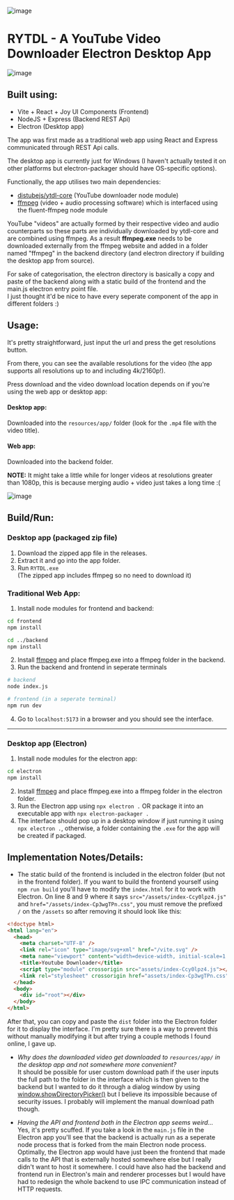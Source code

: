 ![image](https://github.com/user-attachments/assets/72bfc165-af7a-4ee8-958d-3937000ca3d6)


# RYTDL - A YouTube Video Downloader Electron Desktop App

![image](https://github.com/user-attachments/assets/27f7549d-3c22-4397-bd54-bbe4c4a7f3ff)

## Built using:
- Vite + React + Joy UI Components (Frontend)
- NodeJS + Express (Backend REST Api)
- Electron (Desktop app)

The app was first made as a traditional web app using React and Express communicated through REST Api calls.  

The desktop app is currently just for Windows (I haven't actually tested it on other platforms but electron-packager should have OS-specific options).  

Functionally, the app utilises two main dependencies:
- [distubejs/ytdl-core](https://github.com/distubejs/ytdl-core) (YouTube downloader node module)
- [ffmpeg](https://www.ffmpeg.org/) (video + audio processing software) which is interfaced using the fluent-ffmpeg node module

YouTube "videos" are actually formed by their respective video and audio counterparts so these parts are individually downloaded by ytdl-core and are combined using ffmpeg.
As a result **ffmpeg.exe** needs to be downloaded externally from the ffmpeg website and added in a folder named "ffmpeg" in the backend directory (and electron directory if building the desktop app from source).

For sake of categorisation, the electron directory is basically a copy and paste of the backend along with a static build of the frontend and the main.js electron entry point file.   
I just thought it'd be nice to have every seperate component of the app in different folders :)

## Usage:
It's pretty straightforward, just input the url and press the get resolutions button.

From there, you can see the available resolutions for the video (the app supports all resolutions up to and including 4k/2160p!).

Press download and the video download location depends on if you're using the web app or desktop app:

#### Desktop app:
Downloaded into the `resources/app/` folder (look for the `.mp4` file with the video title).

#### Web app:
Downloaded into the backend folder.

**NOTE:** It might take a little while for longer videos at resolutions greater than 1080p, this is because merging audio + video just takes a long time :(

![image](https://github.com/user-attachments/assets/1b3eced1-23ab-4ed1-9fbf-0d290d6ed9f8)


## Build/Run:

### Desktop app (packaged zip file)
1. Download the zipped app file in the releases.
2. Extract it and go into the app folder.
3. Run `RYTDL.exe`  
(The zipped app includes ffmpeg so no need to download it)

### Traditional Web App:
1. Install node modules for frontend and backend:
```bash
cd frontend
npm install

cd ../backend
npm install
```
2. Install [ffmpeg](https://www.ffmpeg.org/) and place ffmpeg.exe into a ffmpeg folder in the backend.
3. Run the backend and frontend in seperate terminals
```bash
# backend
node index.js

# frontend (in a seperate terminal)
npm run dev
```
4. Go to `localhost:5173` in a browser and you should see the interface.

---

### Desktop app (Electron)
1. Install node modules for the electron app:
```bash
cd electron
npm install
```
2. Install [ffmpeg](https://www.ffmpeg.org/) and place ffmpeg.exe into a ffmpeg folder in the electron folder.
3. Run the Electron app using `npx electron .` OR package it into an executable app with `npx electron-packager .`
4. The interface should pop up in a desktop window if just running it using `npx electron .`, otherwise, a folder containing the `.exe` for the app will be created if packaged.

## Implementation Notes/Details:
- The static build of the frontend is included in the electron folder (but not in the frontend folder). If you want to build the frontend yourself using `npm run build` you'll have to modify the `index.html` for it to work with Electron.
On line 8 and 9 where it says `src="/assets/index-Ccy0lpz4.js"` and `href="/assets/index-Cp3wgTPn.css"`, you must remove the prefixed `/` on the `/assets` so after removing it should look like this:
```html
<!doctype html>
<html lang="en">
  <head>
    <meta charset="UTF-8" />
    <link rel="icon" type="image/svg+xml" href="/vite.svg" />
    <meta name="viewport" content="width=device-width, initial-scale=1.0" />
    <title>Youtube Downloader</title>
    <script type="module" crossorigin src="assets/index-Ccy0lpz4.js"></script>
    <link rel="stylesheet" crossorigin href="assets/index-Cp3wgTPn.css">
  </head>
  <body>
    <div id="root"></div>
  </body>
</html>
```
After that, you can copy and paste the `dist` folder into the Electron folder for it to display the interface. I'm pretty sure there is a way to prevent this without manually modifying it but after trying a couple methods I found online, I gave up.

- _Why does the downloaded video get downloaded to `resources/app/` in the desktop app and not somewhere more convenient?_  
It should be possible for user custom download path if the user inputs the full path to the folder in the interface which is then given to the backend but I wanted to do it through a dialog window by using
[window.showDirectoryPicker()](https://developer.mozilla.org/en-US/docs/Web/API/Window/showDirectoryPicker)
but I believe its impossible because of security issues. I probably will implement the manual download path though.

- _Having the API and frontend both in the Electron app seems weird..._
Yes, it's pretty scuffed. If you take a look in the `main.js` file in the Electron app you'll see that the backend is actually run as a seperate node process that is forked from the main Electron node process.
Optimally, the Electron app would have just been the frontend that made calls to the API that is externally hosted somewhere else but I really didn't want to host it somewhere.
I could have also had the backend and frontend run in Electron's main and renderer processes but I would have had to redesign the whole backend to use IPC communication instead of HTTP requests.




